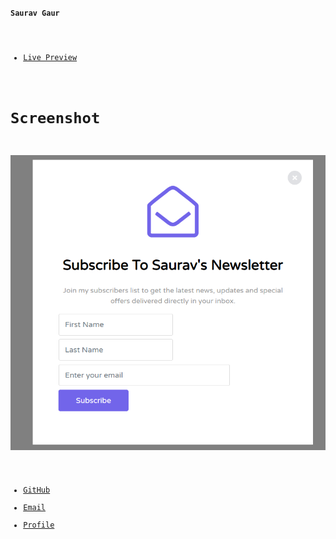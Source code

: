 <code>**Saurav Gaur**
  - [Live Preview](https://saurav1by0.github.io/newsletter-popup-/ "Welcome")

 # Screenshot #
  ![Alt text](popup.PNG?raw=true "Optional Title")
  
- [GitHub](https://github.com/Saurav1by0 "Saurav Gaur")
- [Email](mailto:2014saurav@gmail.com?subject=Hi% "Hi!")
- [Profile](https://www.linkedin.com/in/sauravgaur "Welcome")
</code>
